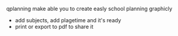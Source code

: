 qplanning make able you to create easly school planning graphicly
- add subjects, add plagetime and it's ready
- print or export to pdf to share it